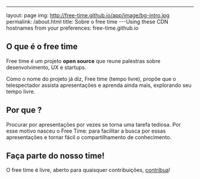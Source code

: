 ---
layout: page
img: http://free-time.github.io/app/image/bg-intro.jpg
permalink: /about.html
title: Sobre o free time
---Using these CDN hostnames from your preferences: free-time.github.io

## O que é o free time

Free time é um projeto **open source** que reune palestras sobre desenvolvimento, UX e startups.

Como o nome do projeto já diz, Free time (tempo livre), propõe que o telespectador assista apresentações e aprenda ainda mais, explorando seu tempo livre.

## Por que ?

Procurar por apresentações por vezes se torna uma tarefa tediosa. Por esse
motivo nasceu o Free Time: para facilitar a busca por essas apresentações e
tornar fácil o compartilhamento de conhecimento.


## Faça parte do nosso time!
O free time é livre, aberto para quaisquer contribuições, [contribua](http://github.com/free-time)!
